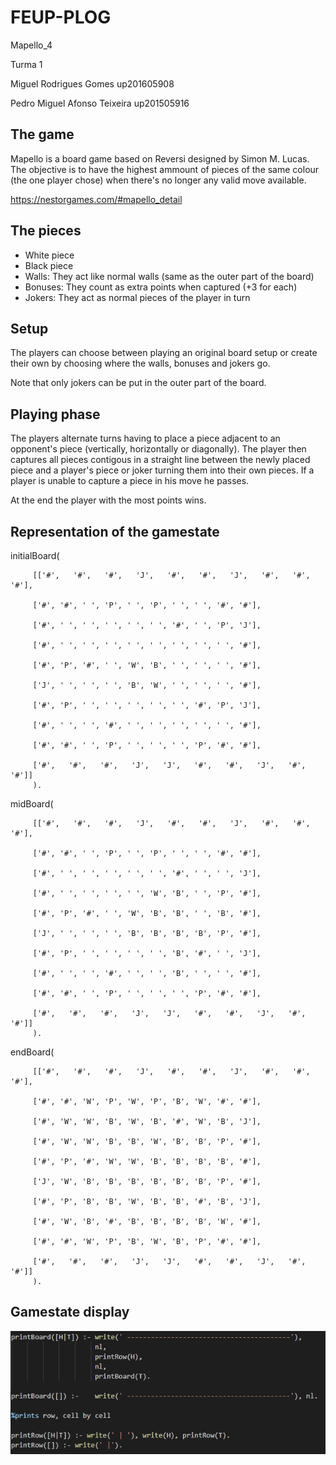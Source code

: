 # FEUP-PLOG

Mapello_4

Turma 1

Miguel Rodrigues Gomes up201605908

Pedro Miguel Afonso Teixeira  up201505916


## The game
Mapello is a board game based on Reversi designed by Simon M. Lucas. The objective is to have the highest ammount of pieces of the same colour (the one player chose) when there's no longer any valid move available. 

https://nestorgames.com/#mapello_detail

## The pieces
 - White piece
 - Black piece
 - Walls: They act like normal walls (same as the outer part of the board)
 - Bonuses: They count as extra points when captured (+3 for each)
 - Jokers: They act as normal pieces of the player in turn


## Setup
The players can choose between playing an original board setup or create their own by choosing where the walls, bonuses and jokers go.

Note that only jokers can be put in the outer part of the board.

## Playing phase
The players alternate turns having to place a piece adjacent to an opponent's piece (vertically, horizontally or diagonally). The player then captures all pieces contigous in a straight line between the newly placed piece and a player's piece or joker turning them into their own pieces. If a player is unable to capture a piece in his move he passes.

At the end the player with the most points wins.

## Representation of the gamestate

initialBoard(

         [['#',   '#',   '#',   'J',   '#',   '#',   'J',   '#',   '#', '#'], 

         ['#', '#', ' ', 'P', ' ', 'P', ' ', ' ', '#', '#'], 
         
         ['#', ' ', ' ', ' ', ' ', ' ', '#', ' ', 'P', 'J'], 
         
         ['#', ' ', ' ', ' ', ' ', ' ', ' ', ' ', ' ', '#'], 
         
         ['#', 'P', '#', ' ', 'W', 'B', ' ', ' ', ' ', '#'],
         
         ['J', ' ', ' ', ' ', 'B', 'W', ' ', ' ', ' ', '#'], 
         
         ['#', 'P', ' ', ' ', ' ', ' ', ' ', '#', 'P', 'J'], 
         
         ['#', ' ', ' ', '#', ' ', ' ', ' ', ' ', ' ', '#'], 
         
         ['#', '#', ' ', 'P', ' ', ' ', ' ', 'P', '#', '#'], 
         
         ['#',   '#',   '#',   'J',   'J',   '#',   '#',   'J',   '#', '#']]
         ).
         
         
         
midBoard(

         [['#',   '#',   '#',   'J',   '#',   '#',   'J',   '#',   '#', '#'], 

         ['#', '#', ' ', 'P', ' ', 'P', ' ', ' ', '#', '#'], 
         
         ['#', ' ', ' ', ' ', ' ', ' ', '#', ' ', ' ', 'J'], 
         
         ['#', ' ', ' ', ' ', ' ', 'W', 'B', ' ', 'P', '#'], 
         
         ['#', 'P', '#', ' ', 'W', 'B', 'B', ' ', 'B', '#'], 
         
         ['J', ' ', ' ', ' ', 'B', 'B', 'B', 'B', 'P', '#'], 
         
         ['#', 'P', ' ', ' ', ' ', ' ', 'B', '#', ' ', 'J'], 
         
         ['#', ' ', ' ', '#', ' ', ' ', 'B', ' ', ' ', '#'], 
         
         ['#', '#', ' ', 'P', ' ', ' ', ' ', 'P', '#', '#'], 
         
         ['#',   '#',   '#',   'J',   'J',   '#',   '#',   'J',   '#', '#']]
         ).       
         
      
endBoard(

         [['#',   '#',   '#',   'J',   '#',   '#',   'J',   '#',   '#', '#'], 

         ['#', '#', 'W', 'P', 'W', 'P', 'B', 'W', '#', '#'], 
         
         ['#', 'W', 'W', 'B', 'W', 'B', '#', 'W', 'B', 'J'], 
         
         ['#', 'W', 'W', 'B', 'B', 'W', 'B', 'B', 'P', '#'], 
         
         ['#', 'P', '#', 'W', 'W', 'B', 'B', 'B', 'B', '#'], 
         
         ['J', 'W', 'B', 'B', 'B', 'B', 'B', 'B', 'P', '#'], 
         
         ['#', 'P', 'B', 'B', 'W', 'B', 'B', '#', 'B', 'J'], 
         
         ['#', 'W', 'B', '#', 'B', 'B', 'B', 'B', 'W', '#'], 
         
         ['#', '#', 'W', 'P', 'B', 'W', 'B', 'P', '#', '#'], 
         
         ['#',   '#',   '#',   'J',   'J',   '#',   '#',   'J',   '#', '#']]
         ).      
         
         

## Gamestate display

![Code to print board](https://raw.githubusercontent.com/omiguelgomes/FEUP-PLOG/master/TI/printingtheboard.PNG)




